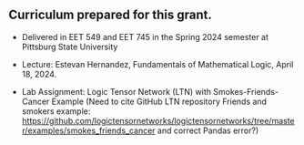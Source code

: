 ## Curriculum prepared for this grant. 

* Delivered in EET 549 and EET 745 in the Spring 2024 semester at Pittsburg State University

* Lecture: Estevan Hernandez, Fundamentals of Mathematical Logic, April 18, 2024.

* Lab Assignment: Logic Tensor Network (LTN) with Smokes-Friends-Cancer Example (Need to cite GitHub LTN repository Friends and smokers example: https://github.com/logictensornetworks/logictensornetworks/tree/master/examples/smokes_friends_cancer and correct Pandas error?)
